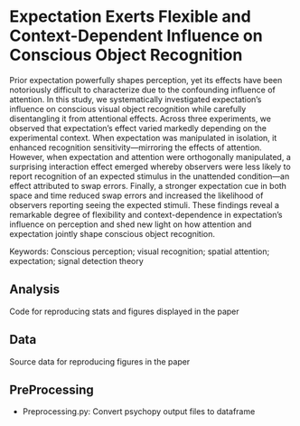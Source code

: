 # Expectation Exerts Flexible and Context-Dependent Influence on Conscious Object Recognition

Prior expectation powerfully shapes perception, yet its effects have been notoriously difficult to characterize due to the confounding influence of attention. In this study, we systematically investigated expectation’s influence on conscious visual object recognition while carefully disentangling it from attentional effects. Across three experiments, we observed that expectation’s effect varied markedly depending on the experimental context. When expectation was manipulated in isolation, it enhanced recognition sensitivity—mirroring the effects of attention. However, when expectation and attention were orthogonally manipulated, a surprising interaction effect emerged whereby observers were less likely to report recognition of an expected stimulus in the unattended condition—an effect attributed to swap errors. Finally, a stronger expectation cue in both space and time reduced swap errors and increased the likelihood of observers reporting seeing the expected stimuli. These findings reveal a remarkable degree of flexibility and context-dependence in expectation’s influence on perception and shed new light on how attention and expectation jointly shape conscious object recognition.

Keywords: Conscious perception; visual recognition; spatial attention; expectation; signal detection theory

## Analysis
Code for reproducing stats and figures displayed in the paper
## Data
Source data for reproducing figures in the paper

## PreProcessing
- Preprocessing.py: Convert psychopy output files to dataframe
